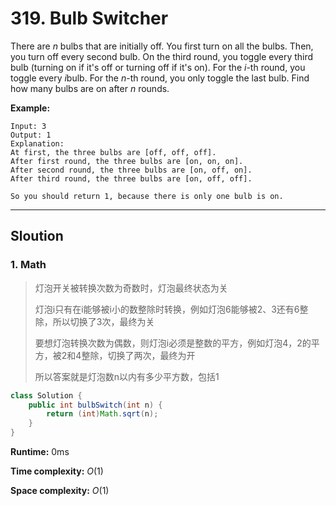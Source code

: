 # 319. Bulb Switcher

There are *n* bulbs that are initially off. You first turn on all the bulbs. Then, you turn off every second bulb. On the third round, you toggle every third bulb (turning on if it's off or turning off if it's on). For the *i*-th round, you toggle every *i*bulb. For the *n*-th round, you only toggle the last bulb. Find how many bulbs are on after *n* rounds.

**Example:**

```
Input: 3
Output: 1 
Explanation: 
At first, the three bulbs are [off, off, off].
After first round, the three bulbs are [on, on, on].
After second round, the three bulbs are [on, off, on].
After third round, the three bulbs are [on, off, off]. 

So you should return 1, because there is only one bulb is on.
```

---

## Sloution

### 1. Math

> 灯泡开关被转换次数为奇数时，灯泡最终状态为关
>
> 灯泡i只有在i能够被i小的数整除时转换，例如灯泡6能够被2、3还有6整除，所以切换了3次，最终为关
>
> 要想灯泡转换次数为偶数，则灯泡i必须是整数的平方，例如灯泡4，2的平方，被2和4整除，切换了两次，最终为开
>
> 所以答案就是灯泡数n以内有多少平方数，包括1

```java
class Solution {
    public int bulbSwitch(int n) {
        return (int)Math.sqrt(n);
    }
}
```

**Runtime:** 0ms

**Time complexity:** *O*(1)

**Space complexity:** *O*(1)